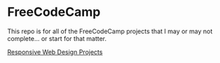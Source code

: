 # FreeCodeCamp
This repo is for all of the FreeCodeCamp projects that I may or may not complete... or start for that matter.

[Responsive Web Design Projects](https://github.com/omgMerrickD/FreeCodeCamp/tree/main/responsive)
